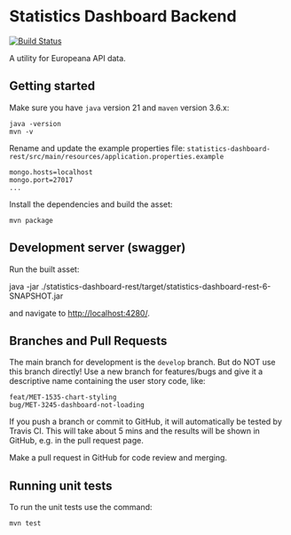 # Statistics Dashboard Backend

[![Build Status](https://travis-ci.org/europeana/statistics-dashboard-backend.svg?branch=develop)](https://travis-ci.org/europeana/statistics-dashboard-backend)

A utility for Europeana API data.

## Getting started

Make sure you have `java` version 21 and `maven` version 3.6.x:

    java -version
    mvn -v

Rename and update the example properties file: `statistics-dashboard-rest/src/main/resources/application.properties.example`

    mongo.hosts=localhost
    mongo.port=27017
    ...

Install the dependencies and build the asset:

    mvn package

## Development server (swagger)

Run the built asset:

  java -jar ./statistics-dashboard-rest/target/statistics-dashboard-rest-6-SNAPSHOT.jar

and navigate to [http://localhost:4280/](http://localhost:4280/).

## Branches and Pull Requests

The main branch for development is the `develop` branch. But do NOT use this branch directly! Use a new branch for features/bugs and give it a descriptive name containing the user story code, like:

    feat/MET-1535-chart-styling
    bug/MET-3245-dashboard-not-loading

If you push a branch or commit to GitHub, it will automatically be tested by Travis CI. This will take about 5 mins and the results will be shown in GitHub, e.g. in the pull request page.

Make a pull request in GitHub for code review and merging.

## Running unit tests

To run the unit tests use the command:

    mvn test